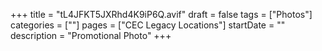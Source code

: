 +++
title = "tL4JFKT5JXRhd4K9iP6Q.avif"
draft = false
tags = ["Photos"]
categories = [""]
pages = ["CEC Legacy Locations"]
startDate = ""
description = "Promotional Photo"
+++
